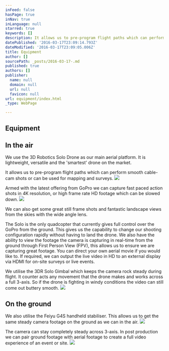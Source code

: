 ```yaml
---
inFeed: false
hasPage: true
inNav: true
inLanguage: null
starred: true
keywords: []
description: It allows us to pre-program flight paths which can perform smooth cable-cam shots or can be used for mapping and surveys.
datePublished: '2016-03-17T23:09:14.793Z'
dateModified: '2016-03-17T23:09:05.006Z'
title: Equipment
author: []
sourcePath: _posts/2016-03-17-.md
published: true
authors: []
publisher:
  name: null
  domain: null
  url: null
  favicon: null
url: equipment/index.html
_type: WebPage

---
```

## Equipment

## In the air

We use the 3D Robotics Solo Drone as our main aerial platform.  It is lightweight, versatile and the 'smartest' drone on the market.  

It allows us to pre-program flight paths which can perform smooth cable-cam shots or can be used for mapping and surveys.
![](https://the-grid-user-content.s3-us-west-2.amazonaws.com/5711e0c1-ac60-4bb7-b3e5-1c14cbe5ca13.jpg)

Armed with the latest offering from GoPro we can capture fast paced action shots in 4K resolution, or high frame rate HD footage which can be slowed down.
![](https://the-grid-user-content.s3-us-west-2.amazonaws.com/671bfe86-3f81-42a1-9e1b-1a4f55aa0194.jpg)

We can also get some great still frame shots and fantastic landscape views from the skies with the wide angle lens.

The Solo is the only quadcopter that currently gives full control over the GoPro from the ground.  This gives us the capability to change our shooting configuration rapidly without having to land the drone.  We also have the ability to view the footage the camera is capturing in real-time from the ground through First Person View (FPV), this allows us to ensure we are capturing great footage.  You can direct your own aerial movie if you would like to.  If required, we can output the live video in HD to an external display via HDMI for on-site surveys or live events.

We utilise the 3DR Solo Gimbal which keeps the camera rock steady during flight.  It counter acts any movement that the drone makes and works across a full 3-axis.  So if the drone is fighting in windy conditions the video can still come out buttery smooth.
![](https://the-grid-user-content.s3-us-west-2.amazonaws.com/13d52edf-6555-4396-98ba-773363f1ba0e.jpg)

  
## On the ground

We also utilise the Feiyu G4S handheld stabiliser.  This allows us to get the same steady camera footage on the ground as we can in the air.
![](https://the-grid-user-content.s3-us-west-2.amazonaws.com/4f47bc4b-c618-4e37-84e6-c4e0af194b9b.jpg)

The camera can stay completely steady across 3-axis.  In post production we can pair ground footage with aerial footage to create a full video experience of an event or site.
![](https://the-grid-user-content.s3-us-west-2.amazonaws.com/bf299e11-9d9c-472e-88f7-96037ec0bc79.jpg)